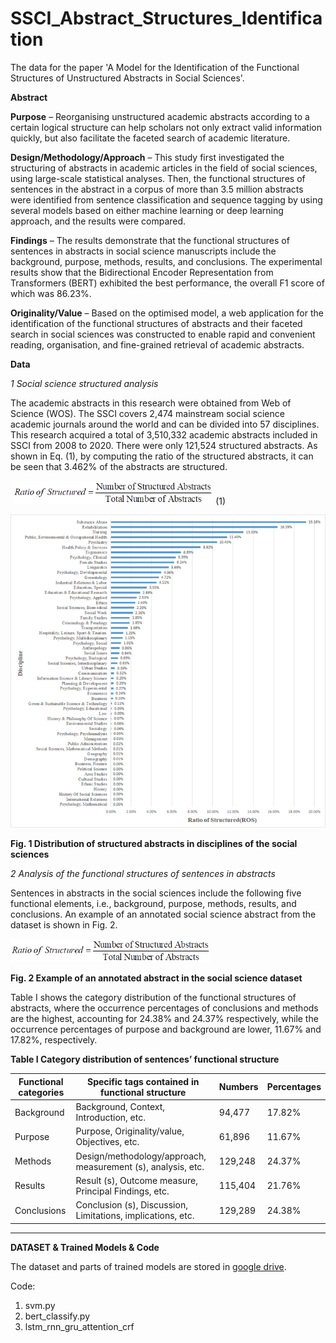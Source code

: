 # SSCI_Abstract_Structures_Identification
The data for the paper 'A Model for the Identification of the Functional Structures of Unstructured Abstracts in Social Sciences'.

**Abstract**

**Purpose** – Reorganising unstructured academic abstracts according to a certain logical structure can help scholars not only  extract valid information quickly, but also facilitate the faceted search of academic literature.

**Design/Methodology/Approach** – This study first investigated the structuring of abstracts in academic articles in the field of social sciences, using large-scale statistical analyses. Then, the functional structures of sentences in the abstract in a corpus of more than 3.5 million abstracts were identified from sentence classification and sequence tagging by using several models based on either machine learning or deep learning approach, and the results were compared.

**Findings** – The results demonstrate that the functional structures of sentences in abstracts in social science manuscripts include the background, purpose, methods, results, and conclusions. The experimental results show that the Bidirectional Encoder Representation from Transformers (BERT) exhibited the best performance, the overall F1 score of which was 86.23%.

**Originality/Value** – Based on the optimised model, a web application for the identification of the functional structures of abstracts and their faceted search in social sciences was constructed to enable rapid and convenient reading, organisation, and fine-grained retrieval of academic abstracts.



**Data**

*1 Social science structured analysis*

The academic abstracts in this research were obtained from Web of Science (WOS). The SSCI covers 2,474 mainstream social science academic journals around the world and can be divided into 57 disciplines. This research acquired a total of 3,510,332 academic abstracts included in SSCI from 2008 to 2020. There were only 121,524 structured abstracts. As shown in Eq. (1), by computing the ratio of the structured abstracts, it can be seen that 3.462% of the abstracts are structured. 

​									<img src="image/clip_image002.png" alt="img" style="zoom:67%;" />          (1) 

<img src="image/clip_image004.png" alt="img" style="zoom: 80%;" />

**Fig. 1 Distribution of structured abstracts in disciplines of the social sciences**

 

*2 Analysis of the functional structures of sentences in abstracts*

Sentences in abstracts in the social sciences include the following five functional elements, i.e., background, purpose, methods, results, and conclusions. An example of an annotated social science abstract from the dataset is shown in Fig. 2.

<img src="image/clip_image002.png" alt="img" style="zoom: 67%;" />

**Fig. 2 Example of an annotated abstract in the social science dataset**

Table Ⅰ shows the category distribution of the functional structures of abstracts, where the occurrence percentages of conclusions and methods are the highest, accounting for 24.38% and 24.37% respectively, while the occurrence percentages of purpose and background are lower, 11.67% and 17.82%, respectively.

**Table Ⅰ Category distribution of sentences’ functional structure**

| Functional categories | Specific tags contained in functional structure              | Numbers | Percentages |
| --------------------- | ------------------------------------------------------------ | ------- | ----------- |
| Background            | Background, Context, Introduction, etc.                      | 94,477  | 17.82%      |
| Purpose               | Purpose, Originality/value, Objectives, etc.                 | 61,896  | 11.67%      |
| Methods               | Design/methodology/approach, measurement (s), analysis, etc. | 129,248 | 24.37%      |
| Results               | Result (s), Outcome measure, Principal Findings, etc.        | 115,404 | 21.76%      |
| Conclusions           | Conclusion (s), Discussion, Limitations, implications, etc.  | 129,289 | 24.38%      |

---

**DATASET & Trained Models & Code**

The dataset and parts of trained models are stored in [google drive](https://drive.google.com/drive/folders/1XKtxUvnAhrLLWNZO0WKCqifMuTFkOIxe?usp=sharing).


Code:

1. svm.py
2. bert_classify.py
3. lstm_rnn_gru_attention_crf

